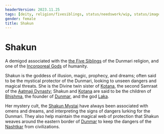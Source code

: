 ```yaml
---
headerVersion: 2023.11.25
tags: [deity, religion/fivesiblings, status/needswork/wip, status/image]
gender: female
title: Shakun
---
```

# Shakun

A demigod associated with the [the Five Siblings](<../../../religions/five-siblings/five-siblings.md>) of the Dunmari religion, and one of the [Incorporeal Gods](<../incorporeal-gods.md>) of humanity. 

Shakun is the goddess of illusion, magic, prophecy, and dreams; often said to be the mystical protector of the Dunmari, looking to unseen dangers and magical threats. She is the Divine twin sister of [Kotana](<../../../../people/historical-figures/dunmari-rulers/kotana.md>), the second Samraat of the [Aatmaji Dynasty](<../../../../groups/dunmari-dynasties/aatmaji-dynasty.md>); Shakun and [Kotana](<../../../../people/historical-figures/dunmari-rulers/kotana.md>) are said to be the children of [Bhishma](<./bhishma.md>), the founder of [Dunmar](<../../../../gazetteer/greater-dunmar/realms/dunmar/dunmar.md>), and the god [Laka](<./laka.md>). 

Her mystery cult, the [Shakun Mystai](<../../../../groups/dunmari-mystery-cults/shakun-mystai.md>) have always been associated with omens and dreams, and interpreting the signs of dangers lurking for the Dunmari. They also help maintain the magical web of protection that Shakun weaves around the eastern border of [Dunmar](<../../../../gazetteer/greater-dunmar/realms/dunmar/dunmar.md>) to keep the dangers of the [Nashtkar](<../../../../gazetteer/greater-dunmar/dunmari-basin/nashtkar.md>) from civilizations. 



